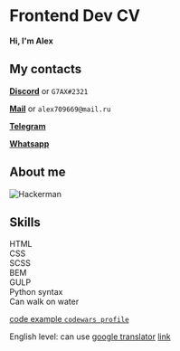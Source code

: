 # Frontend Dev CV
**Hi, I'm Alex**
## My contacts

[**Discord**](https://discordapp.com/users/703248528067264602/ "Tap me") or `G7AX#2321`

[**Mail**](mailto:alex709669@mail.ru "Tap me") or `alex709669@mail.ru`

[**Telegram**](https://t.me/G7AX_Alex "Tap me")

[**Whatsapp**](https://wa.me/79241739510 "Tap me")

## About me
![Hackerman](https://i.imgur.com/48JgYRM.png "it's me fr")
## Skills

HTML  
CSS  
SCSS  
BEM  
GULP  
Python syntax  
Can walk on water  

[code example `codewars profile`](https://www.codewars.com/users/G7AX/completed_solutions)

English level: can use [google translator](https://www.youtube.com/watch?v=lXkaPhLkDW4&ab_channel=JoshBaldwin "hehe")
<a href="https://www.youtube.com/watch?v=lXkaPhLkDW4&ab_channel=JoshBaldwin">link</a>
